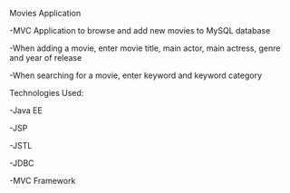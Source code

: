 Movies Application

-MVC Application to browse and add new movies to MySQL database

-When adding a movie, enter movie title, main actor, main actress, genre and year of release

-When searching for a movie, enter keyword and keyword category


Technologies Used:

-Java EE

-JSP

-JSTL

-JDBC

-MVC Framework

